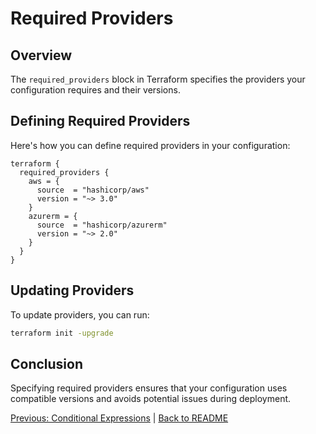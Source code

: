 # Required Providers

## Overview

The `required_providers` block in Terraform specifies the providers your configuration requires and their versions.

## Defining Required Providers

Here's how you can define required providers in your configuration:

```hcl
terraform {
  required_providers {
    aws = {
      source  = "hashicorp/aws"
      version = "~> 3.0"
    }
    azurerm = {
      source  = "hashicorp/azurerm"
      version = "~> 2.0"
    }
  }
}
```

## Updating Providers

To update providers, you can run:

```bash
terraform init -upgrade
```

## Conclusion

Specifying required providers ensures that your configuration uses compatible versions and avoids potential issues during deployment.



[Previous: Conditional Expressions](08-conditional-expressions.md) | [Back to README](README.md)

